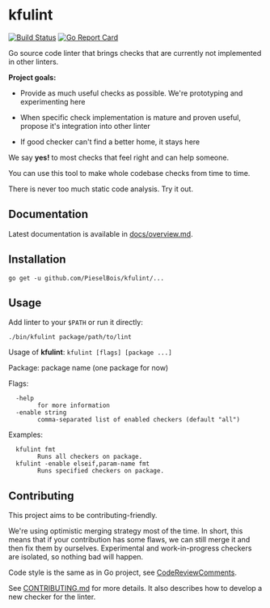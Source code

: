 # kfulint

[![Build Status](https://travis-ci.org/PieselBois/kfulint.svg?branch=master)](https://travis-ci.org/PieselBois/kfulint)
[![Go Report Card](https://goreportcard.com/badge/github.com/PieselBois/kfulint)](https://goreportcard.com/report/github.com/PieselBois/kfulint)

Go source code linter that brings checks that are currently not implemented in other linters.

**Project goals:**

- Provide as much useful checks as possible.
  We're prototyping and experimenting here

- When specific check implementation is mature and proven useful,
  propose it's integration into other linter

- If good checker can't find a better home, it stays here

We say **yes!** to most checks that feel right and can help someone.

You can use this tool to make whole codebase checks from time to time.

There is never too much static code analysis. Try it out.

## Documentation

Latest documentation is available in [docs/overview.md](docs/overview.md).

## Installation

```
go get -u github.com/PieselBois/kfulint/...
```

## Usage

Add linter to your `$PATH` or run it directly:

```
./bin/kfulint package/path/to/lint
```

Usage of **kfulint**: `kfulint [flags] [package ...]`

Package: package name (one package for now)

Flags:
```
  -help
        for more information
  -enable string
        comma-separated list of enabled checkers (default "all")
```
Examples:
```
  kfulint fmt
        Runs all checkers on package.
  kfulint -enable elseif,param-name fmt
        Runs specified checkers on package. 
```

## Contributing

This project aims to be contributing-friendly.

We're using optimistic merging strategy most of the time.
In short, this means that if your contribution has some flaws, we can still merge it and then
fix them by ourselves. Experimental and work-in-progress checkers are isolated, so nothing bad will happen.

Code style is the same as in Go project, see [CodeReviewComments](https://github.com/golang/go/wiki/codereviewcomments).

See [CONTRIBUTING.md](CONTRIBUTING.md) for more details.
It also describes how to develop a new checker for the linter.
